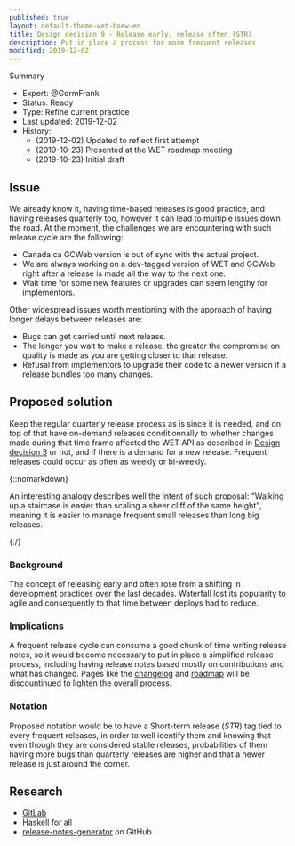 ```yaml
---
published: true
layout: default-theme-wet-boew-en
title: Design decision 9 - Release early, release often (STR)
description: Put in place a process for more frequent releases
modified: 2019-12-02
---
```


Summary
* Expert: @GormFrank
* Status: Ready
* Type: Refine current practice
* Last updated: 2019-12-02
* History:
	* (2019-12-02) Updated to reflect first attempt
	* (2019-10-23) Presented at the WET roadmap meeting
	* (2019-10-23) Initial draft

## Issue

We already know it, having time-based releases is good practice, and having releases quarterly too, however it can lead to multiple issues down the road. At the moment, the challenges we are encountering with such release cycle are the following: 

* Canada.ca GCWeb version is out of sync with the actual project.
* We are always working on a dev-tagged version of WET and GCWeb right after a release is made all the way to the next one.
* Wait time for some new features or upgrades can seem lengthy for implementors.

Other widespread issues worth mentioning with the approach of having longer delays between releases are:

* Bugs can get carried until next release.
* The longer you wait to make a release, the greater the compromise on quality is made as you are getting closer to that release.
* Refusal from implementors to upgrade their code to a newer version if a release bundles too many changes.

## Proposed solution

Keep the regular quarterly release process as is since it is needed, and on top of that have on-demand releases conditionnally to whether changes made during that time frame affected the WET API as described in [Design decision 3](3.html) or not, and if there is a demand for a new release. Frequent releases could occur as often as weekly or bi-weekly.

{::nomarkdown}
<p>An interesting analogy describes well the intent of such proposal: <q>Walking up a staircase is easier than scaling a sheer cliff of the same height</q>, meaning it is easier to manage frequent small releases than long big releases.</p>
{:/}

### Background

The concept of releasing early and often rose from a shifting in development practices over the last decades. Waterfall lost its popularity to agile and consequently to that time between deploys had to reduce.

### Implications

A frequent release cycle can consume a good chunk of time writing release notes, so it would become necessary to put in place a simplified release process, including having release notes based mostly on contributions and what has changed. Pages like the [changelog](https://wet-boew.github.io/wet-boew/docs/versions/v4.0/v4.0-changelog-en.html) and [roadmap](https://wet-boew.github.io/wet-boew/docs/versions/rdmp-en.html) will be discountinued to lighten the overall process.

### Notation

Proposed notation would be to have a Short-term release (_STR_) tag tied to every frequent releases, in order to well identify them and knowing that even though they are considered stable releases, probabilities of them having more bugs than quarterly releases are higher and that a newer release is just around the corner.

## Research

* [GitLab](https://about.gitlab.com/blog/2016/07/21/release-early-release-often/)
* [Haskell for all](http://www.haskellforall.com/2019/05/release-early-and-often.html)
* [release-notes-generator](https://github.com/semantic-release/release-notes-generator) on GitHub
